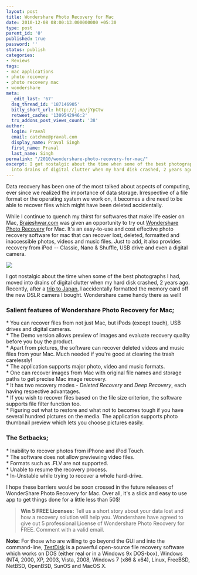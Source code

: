 ```yaml
---
layout: post
title: Wondershare Photo Recovery for Mac
date: 2010-12-08 08:00:13.000000000 +05:30
type: post
parent_id: '0'
published: true
password: ''
status: publish
categories:
- Reviews
tags:
- mac applications
- photo recovery
- photo recovery mac
- wondershare
meta:
  _edit_last: '67'
  dsq_thread_id: '187146905'
  bitly_short_url: http://j.mp/jYpCtw
  retweet_cache: '1309542946:2'
  trx_addons_post_views_count: '38'
author:
  login: Praval
  email: catchme@praval.com
  display_name: Praval Singh
  first_name: Praval
  last_name: Singh
permalink: "/2010/wondershare-photo-recovery-for-mac/"
excerpt: I got nostalgic about the time when some of the best photographs I had, moved
  into drains of digital clutter when my hard disk crashed, 2 years ago.
---
```

<p>Data recovery has been one of the most talked about aspects of computing, ever since we realized the importance of data storage. Irrespective of a file format or the operating system we work on, it becomes a dire need to be able to recover files which might have been deleted accidentally.</p>
<p>While I continue to quench my thirst for softwares that make life easier on Mac, <a href="http://brajeshwar.wpengine.com/">Brajeshwar.com</a> was given an opportunity to try out <a href="http://www.wondershare.com/pro/mac-photo-recovery.html">Wondershare Photo Recovery</a> for Mac. It's an easy-to-use and cost effective photo recovery software for mac that can recover lost, deleted, formatted and inaccessible photos, videos and music files. Just to add, it also provides recovery from iPod -- Classic, Nano &amp; Shuffle, USB drive and even a digital camera.</p>
<p><a href="http://www.wondershare.com/pro/mac-photo-recovery.html"><img src="{{ site.baseurl }}/assets/2010/12/mac-photo-recovery.png" class="alignright" /></a></p>
<p>I got nostalgic about the time when some of the best photographs I had, moved into drains of digital clutter when my hard disk crashed, 2 years ago. Recently, after a <a href="http://brajeshwar.wpengine.com/2010/3g-just-not-about-speed/">trip to Japan</a>, I accidentally formatted the memory card off the new DSLR camera I bought. Wondershare came handy there as well!</p>
<h3>Salient features of Wondershare Photo Recovery for Mac;</h3>
<p>* You can recover files from not just Mac, but iPods (except touch), USB drives and digital cameras.<br />
* The Demo version allows preview of images and evaluate recovery quality before you buy the product.<br />
* Apart from pictures, the software can recover deleted videos and music files from your Mac. Much needed  if you're good at clearing the trash carelessly!<br />
* The application supports major photo, video and music formats.<br />
* One can recover images from Mac with original file names and storage paths to get precise Mac image recovery.<br />
* It has two recovery modes - <em>Deleted Recovery</em> and <em>Deep Recovery</em>, each having respective advantages.<br />
* If you wish to recover files based on the file size criterion, the software supports file filter function too.<br />
* Figuring out what to restore and what not to becomes tough if you have several hundred pictures on the media. The application supports photo thumbnail preview which lets you choose pictures easily.</p>
<h3>The Setbacks;</h3>
<p>* Inability to recover photos from iPhone and iPod Touch.<br />
* The software does not allow previewing video files.<br />
* Formats such as .FLV are not supported.<br />
* Unable to resume the recovery process.<br />
* In-Unstable while trying to recover a whole hard-drive.</p>
<p>I hope these barriers would be soon crossed in the future releases of WonderShare Photo Recovery for Mac.  Over all, it's a slick and easy to use app to get things done for a little less than 50$!</p>
<blockquote><p><strong>Win 5 FREE Licenses:</strong> Tell us a short story about your data lost and how a recovery solution will help you. Wondershare have agreed to give out 5 professional License of Wondershare Photo Recovery for FREE. Comment with a valid email.</p></blockquote>
<p><strong>Note:</strong> For those who are willing to go beyond the GUI and into the command-line, <a href="http://www.cgsecurity.org/wiki/TestDisk">TestDisk</a> is a powerful open-source file recovery software which works on DOS (either real or in a Windows 9x DOS-box), Windows (NT4, 2000, XP, 2003, Vista, 2008, Windows 7 (x86 &amp; x64), Linux, FreeBSD, NetBSD, OpenBSD, SunOS and MacOS X.</p>
